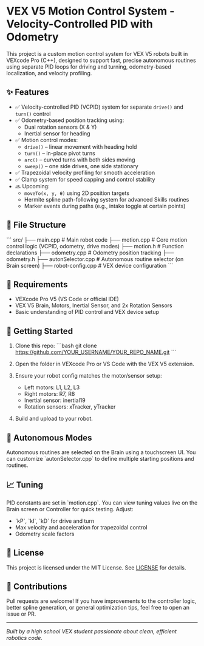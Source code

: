 # VEX V5 Motion Control System - Velocity-Controlled PID with Odometry

This project is a custom motion control system for VEX V5 robots built in VEXcode Pro (C++), designed to support fast, precise autonomous routines using separate PID loops for driving and turning, odometry-based localization, and velocity profiling.

## ✨ Features

- ✅ Velocity-controlled PID (VCPID) system for separate `drive()` and `turn()` control  
- ✅ Odometry-based position tracking using:
  - Dual rotation sensors (X & Y)
  - Inertial sensor for heading
- ✅ Motion control modes:
  - `drive()` – linear movement with heading hold
  - `turn()` – in-place pivot turns
  - `arc()` – curved turns with both sides moving
  - `sweep()` – one side drives, one side stationary
- ✅ Trapezoidal velocity profiling for smooth acceleration
- ✅ Clamp system for speed capping and control stability
- 🔜 Upcoming:
  - `moveTo(x, y, θ)` using 2D position targets
  - Hermite spline path-following system for advanced Skills routines
  - Marker events during paths (e.g., intake toggle at certain points)

## 📂 File Structure

\`\`\`
src/
├── main.cpp            # Main robot code
├── motion.cpp          # Core motion control logic (VCPID, odometry, drive modes)
├── motion.h            # Function declarations
├── odometry.cpp        # Odometry position tracking
├── odometry.h
├── autonSelector.cpp   # Autonomous routine selector (on Brain screen)
├── robot-config.cpp    # VEX device configuration
\`\`\`

## 🧠 Requirements

- VEXcode Pro V5 (VS Code or official IDE)
- VEX V5 Brain, Motors, Inertial Sensor, and 2x Rotation Sensors
- Basic understanding of PID control and VEX device setup

## 🚀 Getting Started

1. Clone this repo:
   \`\`\`bash
   git clone https://github.com/YOUR_USERNAME/YOUR_REPO_NAME.git
   \`\`\`

2. Open the folder in VEXcode Pro or VS Code with the VEX V5 extension.

3. Ensure your robot config matches the motor/sensor setup:
   - Left motors: L1, L2, L3
   - Right motors: R7, R8
   - Inertial sensor: inertial19
   - Rotation sensors: xTracker, yTracker

4. Build and upload to your robot.

## 📸 Autonomous Modes

Autonomous routines are selected on the Brain using a touchscreen UI. You can customize \`autonSelector.cpp\` to define multiple starting positions and routines.

## 📈 Tuning

PID constants are set in \`motion.cpp\`. You can view tuning values live on the Brain screen or Controller for quick testing. Adjust:
- \`kP\`, \`kI\`, \`kD\` for drive and turn
- Max velocity and acceleration for trapezoidal control
- Odometry scale factors

## 📜 License

This project is licensed under the MIT License. See [LICENSE](LICENSE) for details.

## 🙌 Contributions

Pull requests are welcome! If you have improvements to the controller logic, better spline generation, or general optimization tips, feel free to open an issue or PR.

---

*Built by a high school VEX student passionate about clean, efficient robotics code.*
